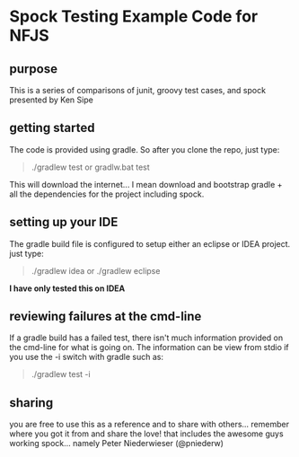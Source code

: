 # Spock Testing Example Code for NFJS
## purpose
This is a series of comparisons of junit, groovy test cases, and spock presented by Ken Sipe

## getting started
The code is provided using gradle.  So after you clone the repo, just type:
> ./gradlew test
or
> gradlw.bat test

This will download the internet... I mean download and bootstrap gradle + all the dependencies for the project including spock.

## setting up your IDE
The gradle build file is configured to setup either an eclipse or IDEA project.  just type:
> ./gradlew idea
or 
> ./gradlew eclipse

**I have only tested this on IDEA**

## reviewing failures at the cmd-line
If a gradle build has a failed test, there isn't much information provided on the cmd-line for what is going on.  The information can be view from stdio if you use the -i switch with gradle such as:
> ./gradlew test -i

## sharing
you are free to use this as a reference and to share with others... remember where you got it from and share the love!  that includes the awesome guys working spock... namely Peter Niederwieser (@pniederw)
